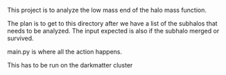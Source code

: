 This project is to analyze the low mass end of the halo mass function.

The plan is to get to this directory after we have a list of the subhalos that needs to be analyzed. 
The input expected is also if the subhalo merged or survived.

main.py is where all the action happens.

This has to be run on the darkmatter cluster